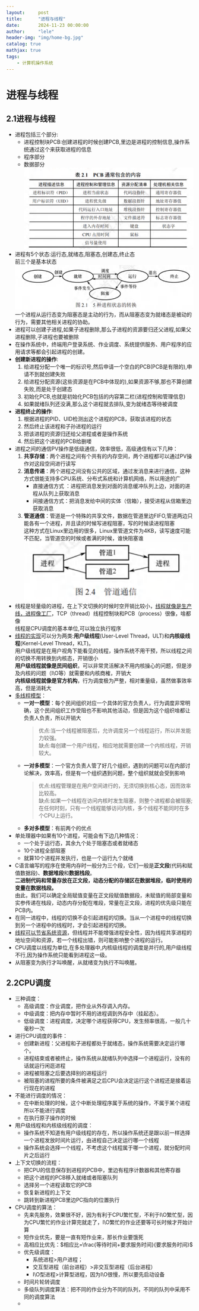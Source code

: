 ```yaml
---
layout:     post
title:      "进程与线程"
date:       2024-11-23 00:00:00
author:     "lele"
header-img: "img/home-bg.jpg"
catalog: true
mathjax: true
tags:
    - 计算机操作系统
---
```

# 进程与线程
## 2.1进程与线程
- 进程包括三个部分:
  - 进程控制块PCB:创建进程的时候创建PCB,里边是进程的控制信息,操作系统通过这个来获取进程的信息
  - 程序部分
  - 数据部分<br>![text](/img/in-post/Snipaste_2024-11-24_11-25-37.png)
- 进程有5个状态:运行态,就绪态,阻塞态,创建态,终止态<br>前三个是基本状态<br>![](/img/in-post/Snipaste_2024-11-24_11-28-29.png)<br>一个进程从运行态变为阻塞态是主动的行为，而从阻塞态变为就绪态是被动的行为，需要其他相关进程的协助。
- 进程可以创建子进程,如果子进程删除,那么子进程的资源要归还父进程,如果父进程删除,子进程也要被删除
- 在操作系统中，终端用户登录系统、作业调度、系统提供服务、用户程序的应用请求等都会引起进程的创建。
- **创建新进程的操作**:
  1. 给进程分配一个唯一的标识号,然后申请一个空白的PCB(PCB是有限的),申请不到就创建失败
  2. 给进程分配资源(这些资源是在PCB中体现的),如果资源不够,那也不算创建失败,而是处于创建态
  3. 初始化PCB,也就是初始化PCB包括的内容第二栏(进程控制和管理信息)
  4. 如果就绪队列还没满,那么这个进程就去排队,变为就绪态等待被调度
- **进程终止的操作**:
  1. 根据进程的PID、UID检测出这个进程的PCB，获取该进程的状态
  2. 然后终止该进程和子孙进程的运行
  3. 把该进程的资源归还给父进程或者是操作系统
  4. 然后把这个进程的PCB给删喽
- 进程之间的通信PV操作是低级通信，效率很低，高级通信有以下几种：
  1. **共享存储**：两个进程之间有个共有的内存空间，两个进程都可以通过PV操作对这段空间进行读写
  2. **消息传递**：两个进程之间没有公共的区域，通过发消息来进行通信，这种方式很能支持多CPU系统、分布式系统和计算机网络，所以用途的广
       - 直接通信方式 ：进程把消息发到对面的消息缓冲队列上边，对面的进程从队列上获取消息
       - 间接通信方式：把消息发给中间的实体（信箱），接受进程从信箱里边获取消息
  3. **管道通信**：管道是一个特殊的共享文件，数据在管道里边FIFO,管道两边只能各有一个进程，并且读的时候写进程阻塞，写的时候读进程阻塞<br>这种方式在Linux里边用的很多，Linux里管道文件为4KB，读写速度可能不匹配，当管道空的时候或者满的时候，谁快阻塞谁
   ![](/img/in-post/Snipaste_2024-11-24_11-57-13.png)
- 线程是轻量级的进程，在上下文切换的时候时空开销比较小，[线程就像是生产线，进程像工厂](https://www.doubao.com/thread/ab5fe96119646)，TCP（thread）线程控制块和PCB（process）很像，啥都像<br>线程是CPU调度的基本单位,可以独立执行程序
- [线程的实现](https://www.doubao.com/thread/a557406390af1)可以分为两类:**用户级线程**(User-Level Thread，ULT)和**内核级线程**(Kernel-Level Thread，KLT)。<br>
用户级线程是在用户视角下能看见的线程，操作系统不用干预，所以线程之间的切换不用转换到内核态，开销很小<br>
**用户级线程就像是民间组织**，可以非常灵活解决不用内核操心的问题，但是涉及内核的问题（I\O等）就需要和内核商榷，开销大<br>
**内核级线程就像是官方机构**，行为调度极为严整，相对重量级，虽然做事效率高，但是消耗大
- [多线程模型](https://www.doubao.com/thread/abcc237f909df)：
  - **一对一模型**：每个民间组织对应一个具体的官方负责人，行为调度非常明确，这个民间组织工作受阻也不影响其他活动，但是因为这个组织啥都让负责人负责，所以开销大
    >优点:当一个线程被阻塞后，允许调度另一个线程运行，所以并发能力较强。<br>缺点:每创建一个用户线程，相应地就需要创建一个内核线程，开销较大。
  - **一对多模型**：一个官方负责人管了好几个组织，遇到的问题可以在内部讨论解决，效率高，但是有一个组织遇到问题，整个组织就就会受到影响
    >优点:线程管理是在用户空间进行的，无须切换到核心态，因而效率比较高。<br>缺点:如果一个线程在访问内核时发生阻塞，则整个进程都会被阻塞;在任何时刻，只有一个线程能够访问内核，多个线程不能同时在多个CPU上运行。
  - **多对多模型**：有前两个的优点
- 单处理器中如果有10个进程，可能会有下边几种情况：
   - 一个处于运行态，其余九个处于阻塞态或者就绪态
   - 10个进程全部阻塞
   - 就算10个进程并发执行，也是一个运行九个就绪
- C语言编写的程序在使用内存时一般分为三个段，它们一般是**正文段**(代码和赋值数据段)、**数据堆段**和**数据栈段**。<br>**二进制代码和常量存放在正文段，动态分配的存储区在数据堆段，临时使用的变量在数据栈段。**<br>由此，我们可以确定全局赋值变量在正文段赋值数据段，未赋值的局部变量和实参传递在栈段，动态内存分配在堆段，常量在正文段，进程的优先级只能在 PCB内。
- 在同一进程中，线程的切换不会引起进程的切换。当从一个进程中的线程切换到另一个进程中的线程时，才会引起进程的切换。
- [线程可以节省系统资源](https://www.doubao.com/thread/a1ab29322ff04)，但线程并不能增强进程安全性，因为线程共享进程的地址空间和资源，若一个线程出错，则可能影响整个进程的运行。
- CPU调度以线程为单位,在多处理器中,内核级线程的调度是并行的,用户级线程不行,因为操作系统只能看到进程这一级。
- 从阻塞变为执行才叫唤醒，从就绪变为执行不叫唤醒。
## 2.2CPU调度
- 三种调度：
  - 高级调度：作业调度，把作业从外存调入内存。
  - 中级调度：把内存中暂时不用的进程调到外存中（挂起态）。
  - 低级调度：进程调度，决定哪个进程获得CPU，发生频率很高，一般几十毫秒一次
- 进行CPU调度的事件：
  - 创建新进程：父进程和子进程都处于就绪态，操作系统需要决定运行哪个。
  - 进程结束或者被终止，操作系统从就绪队列中选择一个进程运行，没有的话就运行闲逛进程
  - 进程被阻塞之后要选择别的进程运行
  - 被阻塞的进程所要的条件被满足之后CPU会决定运行这个进程还是接着运行现在的进程
- 不能进行调度的情况：
  - 在中断处理的时候，这个中断处理程序属于系统的操作，不属于某个进程所以不能进行调度
  - 在执行原子操作的时候
- 用户级线程和内核级线程的调度：
  - 操作系统不知道有用户级线程的存在，所以操作系统还是跟以前一样选择一个进程发放时间片运行，由进程自己决定运行哪一个线程
  - 操作系统会选择一个线程，不考虑这个线程属于哪一个进程，就分配时间片之后运行
- 上下文切换的流程：
  - 把CPU的信息保存到进程的PCB中，里边有程序计数器和其他寄存器
  - 把这个进程的PCB移入就绪或者阻塞队列
  - 选择另一个进程读取它的PCB
  - 恢复新进程的上下文
  - 跳转到新进程PCB里边PC指向的位置执行
- CPU调度的算法：
  - 先来先服务，效果很不好，因为有利于CPU繁忙型，不利于I\O繁忙型，因为CPU繁忙的作业计算完就走了，I\O繁忙的作业还要等可长时候才开始计算
  - 短作业优先，要是一直有短作业来，那长作业要饿死
  - 高相应比优先：$相应比=\frac{等待时间+要求服务时间}{要求服务时间}$
  - 优先级调度：
    - 系统进程>用户进程；
    - 交互型进程（前台进程）>非交互型进程（后台进程）
    - I\O型进程>计算型进程，因为I\O很慢，所以要先启动设备
  - 时间片轮转调度
  - 多级队列调度算法：把不同的作业分为不同的队列，不同的队列中采用不同的调度算法
  - 
  